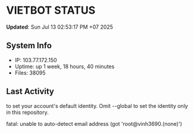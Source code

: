 # VIETBOT STATUS
**Updated**: Sun Jul 13 02:53:17 PM +07 2025

## System Info
- IP: 103.77.172.150
- Uptime: up 1 week, 18 hours, 40 minutes
- Files: 38095

## Last Activity

to set your account's default identity.
Omit --global to set the identity only in this repository.

fatal: unable to auto-detect email address (got 'root@vinh3690.(none)')
